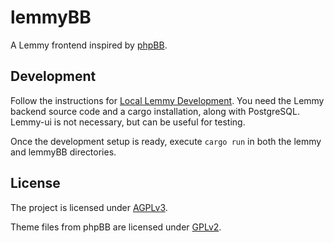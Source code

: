 # lemmyBB

A Lemmy frontend inspired by [phpBB](https://www.phpbb.com/).

## Development

Follow the instructions for [Local Lemmy Development](https://join-lemmy.org/docs/en/contributing/local_development.html). You need the Lemmy backend source code and a cargo installation, along with PostgreSQL. Lemmy-ui is not necessary, but can be useful for testing.

Once the development setup is ready, execute `cargo run` in both the lemmy and lemmyBB directories.

## License

The project is licensed under [AGPLv3](LICENSE). 

Theme files from phpBB are licensed under [GPLv2](https://www.phpbb.com/downloads/license).